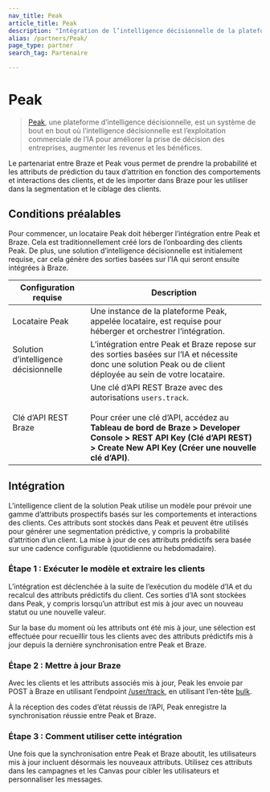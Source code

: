 ```yaml
---
nav_title: Peak
article_title: Peak
description: "Intégration de l’intelligence décisionnelle de la plateforme Peak à la plateforme Braze"
alias: /partners/Peak/
page_type: partner
search_tag: Partenaire

---
```


# Peak

> [Peak](https://platform.peak.ai/), une plateforme d’intelligence décisionnelle, est un système de bout en bout où l’intelligence décisionnelle est l’exploitation commerciale de l’IA pour améliorer la prise de décision des entreprises, augmenter les revenus et les bénéfices.

Le partenariat entre Braze et Peak vous permet de prendre la probabilité et les attributs de prédiction du taux d’attrition en fonction des comportements et interactions des clients, et de les importer dans Braze pour les utiliser dans la segmentation et le ciblage des clients. 

## Conditions préalables

Pour commencer, un locataire Peak doit héberger l’intégration entre Peak et Braze. Cela est traditionnellement créé lors de l’onboarding des clients Peak. De plus, une solution d’intelligence décisionnelle est initialement requise, car cela génère des sorties basées sur l’IA qui seront ensuite intégrées à Braze.

| Configuration requise | Description |
| ----------- | ----------- |
| Locataire Peak | Une instance de la plateforme Peak, appelée locataire, est requise pour héberger et orchestrer l’intégration. |
| Solution d’intelligence décisionnelle | L’intégration entre Peak et Braze repose sur des sorties basées sur l’IA et nécessite donc une solution Peak ou de client déployée au sein de votre locataire. |
| Clé d’API REST Braze | Une clé d’API REST Braze avec des autorisations `users.track`. <br><br>Pour créer une clé d’API, accédez au **Tableau de bord de Braze > Developer Console > REST API Key (Clé d’API REST) > Create New API Key (Créer une nouvelle clé d’API)**. |

## Intégration

L’intelligence client de la solution Peak utilise un modèle pour prévoir une gamme d’attributs prospectifs basés sur les comportements et interactions des clients. Ces attributs sont stockés dans Peak et peuvent être utilisés pour générer une segmentation prédictive, y compris la probabilité d’attrition d’un client. La mise à jour de ces attributs prédictifs sera basée sur une cadence configurable (quotidienne ou hebdomadaire).

### Étape 1 : Exécuter le modèle et extraire les clients

L’intégration est déclenchée à la suite de l’exécution du modèle d’IA et du recalcul des attributs prédictifs du client. Ces sorties d’IA sont stockées dans Peak, y compris lorsqu’un attribut est mis à jour avec un nouveau statut ou une nouvelle valeur.

Sur la base du moment où les attributs ont été mis à jour, une sélection est effectuée pour recueillir tous les clients avec des attributs prédictifs mis à jour depuis la dernière synchronisation entre Peak et Braze.

### Étape 2 : Mettre à jour Braze

Avec les clients et les attributs associés mis à jour, Peak les envoie par POST à Braze en utilisant l’endpoint [/user/track][1], en utilisant l’en-tête [bulk]({{site.baseurl}}/api/endpoints/user_data/post_user_track/#making-bulk-updates).

À la réception des codes d’état réussis de l’API, Peak enregistre la synchronisation réussie entre Peak et Braze.

### Étape 3 : Comment utiliser cette intégration

Une fois que la synchronisation entre Peak et Braze aboutit, les utilisateurs mis à jour incluent désormais les nouveaux attributs. Utilisez ces attributs dans les campagnes et les Canvas pour cibler les utilisateurs et personnaliser les messages.

[1]: {{site.baseurl}}/api/endpoints/user_data/post_user_track/